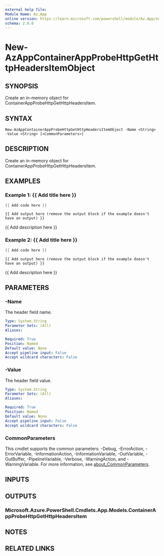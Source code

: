 ```yaml
---
external help file:
Module Name: Az.App
online version: https://learn.microsoft.com/powershell/module/Az.App/new-azappcontainerappprobehttpgethttpheadersitemobject
schema: 2.0.0
---
```


# New-AzAppContainerAppProbeHttpGetHttpHeadersItemObject

## SYNOPSIS
Create an in-memory object for ContainerAppProbeHttpGetHttpHeadersItem.

## SYNTAX

```
New-AzAppContainerAppProbeHttpGetHttpHeadersItemObject -Name <String> -Value <String> [<CommonParameters>]
```

## DESCRIPTION
Create an in-memory object for ContainerAppProbeHttpGetHttpHeadersItem.

## EXAMPLES

### Example 1: {{ Add title here }}
```powershell
{{ Add code here }}
```

```output
{{ Add output here (remove the output block if the example doesn't have an output) }}
```

{{ Add description here }}

### Example 2: {{ Add title here }}
```powershell
{{ Add code here }}
```

```output
{{ Add output here (remove the output block if the example doesn't have an output) }}
```

{{ Add description here }}

## PARAMETERS

### -Name
The header field name.

```yaml
Type: System.String
Parameter Sets: (All)
Aliases:

Required: True
Position: Named
Default value: None
Accept pipeline input: False
Accept wildcard characters: False
```

### -Value
The header field value.

```yaml
Type: System.String
Parameter Sets: (All)
Aliases:

Required: True
Position: Named
Default value: None
Accept pipeline input: False
Accept wildcard characters: False
```

### CommonParameters
This cmdlet supports the common parameters: -Debug, -ErrorAction, -ErrorVariable, -InformationAction, -InformationVariable, -OutVariable, -OutBuffer, -PipelineVariable, -Verbose, -WarningAction, and -WarningVariable. For more information, see [about_CommonParameters](http://go.microsoft.com/fwlink/?LinkID=113216).

## INPUTS

## OUTPUTS

### Microsoft.Azure.PowerShell.Cmdlets.App.Models.ContainerAppProbeHttpGetHttpHeadersItem

## NOTES

## RELATED LINKS

